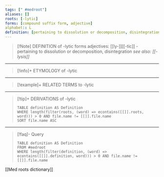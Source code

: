 ```yaml
---
tags: [" #medroot"]
aliases: []
roots: [-lytic]
forms: [compound suffix form, adjective]
alphabet:: L
definition: [pertaining to dissolution or decomposition, disintegration]
---
```

>[!Note] DEFINITION of -lytic
>forms adjectives: [[ly-]][[-tic]] - pertaining to dissolution or decomposition, disintegration
>*see also: [[-lysis]]*
_____
>[!info]+ ETYMOLOGY of -lytic
>
_____
>[!example]+ RELATED TERMS to -lytic
>
_____
>[!tip]+ DERIVATIONS of -lytic
>```dataview
>TABLE definition AS Definition 
>WHERE length(filter(roots, (word) => econtains([[]].roots, word))) > 0 AND file.name != [[]].file.name
>SORT file.name ASC
>```
_____
>[!faq]- Query
>```dataview
>TABLE definition AS Definition
>FROM #medroot
>WHERE length(filter(definition, (word) => econtains([[]].definition, word))) > 0 AND file.name != [[]].file.name
>```

[[Med roots dictionary]]